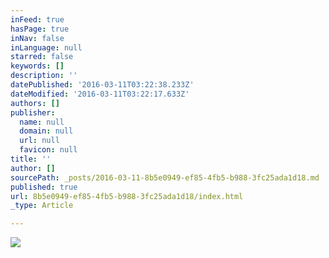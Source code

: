 ```yaml
---
inFeed: true
hasPage: true
inNav: false
inLanguage: null
starred: false
keywords: []
description: ''
datePublished: '2016-03-11T03:22:38.233Z'
dateModified: '2016-03-11T03:22:17.633Z'
authors: []
publisher:
  name: null
  domain: null
  url: null
  favicon: null
title: ''
author: []
sourcePath: _posts/2016-03-11-8b5e0949-ef85-4fb5-b988-3fc25ada1d18.md
published: true
url: 8b5e0949-ef85-4fb5-b988-3fc25ada1d18/index.html
_type: Article

---
```

![](https://the-grid-user-content.s3-us-west-2.amazonaws.com/56611e75-cb4b-4d05-b0c6-8f1d5f0f03e0.jpg)